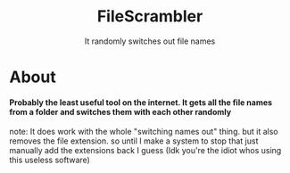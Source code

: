 <h1 align="center"> FileScrambler </h1>
<p align="center">It randomly switches out file names</p>

<h1>About</h1>
<h4>Probably the least useful tool on the internet. It gets all the file names from a folder and switches them with each other randomly</h4>

note: It does work with the whole "switching names out" thing. but it also removes the file extension. so until I make a system to stop that just manually add the extensions back I guess (Idk you're the idiot whos using this useless software) 
